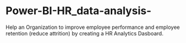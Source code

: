 # Power-BI-HR_data-analysis-
Help an Organization to improve employee performance and employee retention (reduce attrition) by creating  a HR Analytics Dasboard.
